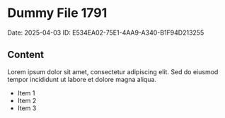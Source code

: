 # Dummy File 1791

Date: 2025-04-03
ID: E534EA02-75E1-4AA9-A340-B1F94D213255

## Content

Lorem ipsum dolor sit amet, consectetur adipiscing elit.
Sed do eiusmod tempor incididunt ut labore et dolore magna aliqua.

* Item 1
* Item 2
* Item 3

